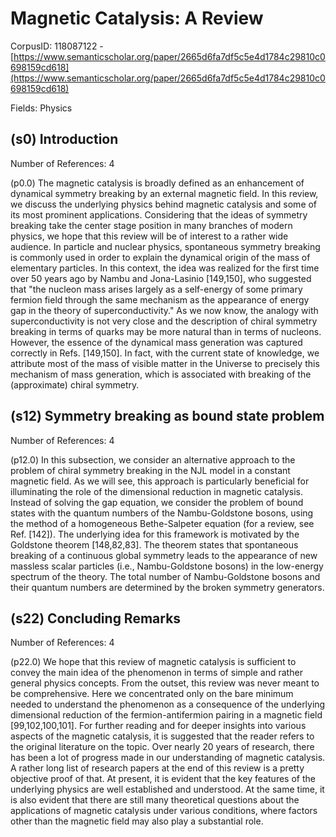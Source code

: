 # Magnetic Catalysis: A Review

CorpusID: 118087122 - [https://www.semanticscholar.org/paper/2665d6fa7df5c5e4d1784c29810c0698159cd618](https://www.semanticscholar.org/paper/2665d6fa7df5c5e4d1784c29810c0698159cd618)

Fields: Physics

## (s0) Introduction
Number of References: 4

(p0.0) The magnetic catalysis is broadly defined as an enhancement of dynamical symmetry breaking by an external magnetic field. In this review, we discuss the underlying physics behind magnetic catalysis and some of its most prominent applications. Considering that the ideas of symmetry breaking take the center stage position in many branches of modern physics, we hope that this review will be of interest to a rather wide audience. In particle and nuclear physics, spontaneous symmetry breaking is commonly used in order to explain the dynamical origin of the mass of elementary particles. In this context, the idea was realized for the first time over 50 years ago by Nambu and Jona-Lasinio [149,150], who suggested that "the nucleon mass arises largely as a self-energy of some primary fermion field through the same mechanism as the appearance of energy gap in the theory of superconductivity." As we now know, the analogy with superconductivity is not very close and the description of chiral symmetry breaking in terms of quarks may be more natural than in terms of nucleons. However, the essence of the dynamical mass generation was captured correctly in Refs. [149,150]. In fact, with the current state of knowledge, we attribute most of the mass of visible matter in the Universe to precisely this mechanism of mass generation, which is associated with breaking of the (approximate) chiral symmetry.
## (s12) Symmetry breaking as bound state problem
Number of References: 4

(p12.0) In this subsection, we consider an alternative approach to the problem of chiral symmetry breaking in the NJL model in a constant magnetic field. As we will see, this approach is particularly beneficial for illuminating the role of the dimensional reduction in magnetic catalysis. Instead of solving the gap equation, we consider the problem of bound states with the quantum numbers of the Nambu-Goldstone bosons, using the method of a homogeneous Bethe-Salpeter equation (for a review, see Ref. [142]). The underlying idea for this framework is motivated by the Goldstone theorem [148,82,83]. The theorem states that spontaneous breaking of a continuous global symmetry leads to the appearance of new massless scalar particles (i.e., Nambu-Goldstone bosons) in the low-energy spectrum of the theory. The total number of Nambu-Goldstone bosons and their quantum numbers are determined by the broken symmetry generators.
## (s22) Concluding Remarks
Number of References: 4

(p22.0) We hope that this review of magnetic catalysis is sufficient to convey the main idea of the phenomenon in terms of simple and rather general physics concepts. From the outset, this review was never meant to be comprehensive. Here we concentrated only on the bare minimum needed to understand the phenomenon as a consequence of the underlying dimensional reduction of the fermion-antifermion pairing in a magnetic field [99,102,100,101]. For further reading and for deeper insights into various aspects of the magnetic catalysis, it is suggested that the reader refers to the original literature on the topic. Over nearly 20 years of research, there has been a lot of progress made in our understanding of magnetic catalysis. A rather long list of research papers at the end of this review is a pretty objective proof of that. At present, it is evident that the key features of the underlying physics are well established and understood. At the same time, it is also evident that there are still many theoretical questions about the applications of magnetic catalysis under various conditions, where factors other than the magnetic field may also play a substantial role.
